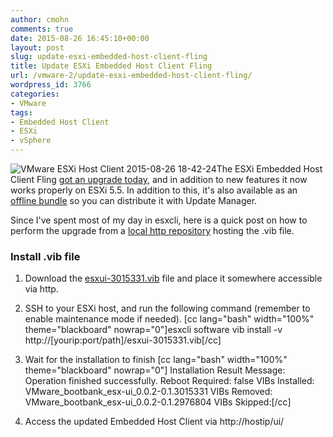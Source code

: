```yaml
---
author: cmohn
comments: true
date: 2015-08-26 16:45:10+00:00
layout: post
slug: update-esxi-embedded-host-client-fling
title: Update ESXi Embedded Host Client Fling
url: /vmware-2/update-esxi-embedded-host-client-fling/
wordpress_id: 3766
categories:
- VMware
tags:
- Embedded Host Client
- ESXi
- vSphere
---
```


![VMware ESXi Host Client 2015-08-26 18-42-24](http://vninja.net/wordpress/wp-content/uploads/2015/08/VMware-ESXi-Host-Client-2015-08-26-18-42-24-300x164.png)The ESXi Embedded Host Client Fling [got an upgrade today](http://www.virtuallyghetto.com/2015/08/esxi-embedded-host-client-fling-updated-to-v2.html), and in addition to new features it now works properly on ESXi 5.5. In addition to this, it's also available as an [offline bundle](http://download3.vmware.com/software/vmw-tools/esxui/esxui-offline-bundle-3015331.zip) so you can distribute it with Update Manager.

Since I've spent most of my day in esxcli, here is a quick post on how to perform the upgrade from a [local http repository](http://vninja.net/vmware-2/esxi5-5-to-6-0-upgrade-from-local-http-daemon/) hosting the .vib file.



### Install .vib file






    
  1. Download the [esxui-3015331.vib](https://labs.vmware.com/flings/esxi-embedded-host-client) file and place it somewhere accessible via http.

    
  2. SSH to your ESXi host, and run the following command (remember to enable maintenance mode if needed). [cc lang="bash" width="100%" theme="blackboard" nowrap="0"]esxcli software vib install -v http://[yourip:port/path]/esxui-3015331.vib[/cc]

    
  3. Wait for the installation to finish
[cc lang="bash" width="100%" theme="blackboard" nowrap="0"]
Installation Result
Message: Operation finished successfully.
Reboot Required: false
VIBs Installed: VMware_bootbank_esx-ui_0.0.2-0.1.3015331
VIBs Removed: VMware_bootbank_esx-ui_0.0.2-0.1.2976804
VIBs Skipped:[/cc]

    
  4. Access the updated Embedded Host Client via http://hostip/ui/




